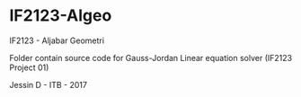 # IF2123-Algeo
IF2123 - Aljabar Geometri

Folder contain source code for Gauss-Jordan Linear equation solver (IF2123 Project 01)

Jessin D - ITB - 2017
